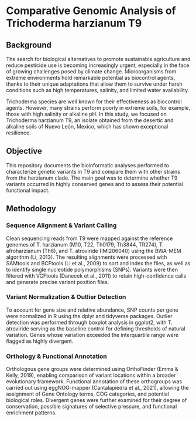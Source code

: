 # Comparative Genomic Analysis of Trichoderma harzianum T9

## Background

The search for biological alternatives to promote sustainable agriculture and reduce pesticide use is becoming increasingly urgent, especially in the face of growing challenges posed by climate change. Microorganisms from extreme environments hold remarkable potential as biocontrol agents, thanks to their unique adaptations that allow them to survive under harsh conditions such as high temperatures, salinity, and limited water availability.

Trichoderma species are well known for their effectiveness as biocontrol agents. However, many strains perform poorly in extreme soils, for example, those with high salinity or alkaline pH. In this study, we focused on Trichoderma harzianum T9, an isolate obtained from the desertic and alkaline soils of Nuevo León, Mexico, which has shown exceptional resilience.

## Objective

This repository documents the bioinformatic analyses performed to characterize genetic variants in T9 and compare them with other strains from the harzianum clade. The main goal was to determine whether T9 variants occurred in highly conserved genes and to assess their potential functional impact.

## Methodology

### Sequence Alignment & Variant Calling
Clean sequencing reads from T9 were mapped against the reference genomes of T. harzianum (M10, T22, Th0179, Th3844, TR274), T. afroharzianum (Th6), and T. atroviride (IMI206040) using the BWA-MEM algorithm (Li, 2013). The resulting alignments were processed with SAMtools and BCFtools (Li et al., 2009) to sort and index the files, as well as to identify single nucleotide polymorphisms (SNPs). Variants were then filtered with VCFtools (Danecek et al., 2011) to retain high-confidence calls and generate precise variant position files.

### Variant Normalization & Outlier Detection
To account for gene size and relative abundance, SNP counts per gene were normalized in R using the dplyr and tidyverse packages. Outlier detection was performed through boxplot analysis in ggplot2, with T. atroviride serving as the baseline control for defining thresholds of natural variation. Genes whose variation exceeded the interquartile range were flagged as highly divergent.

### Orthology & Functional Annotation
Orthologous gene groups were determined using OrthoFinder (Emms & Kelly, 2019), enabling comparison of variant locations within a broader evolutionary framework. Functional annotation of these orthogroups was carried out using eggNOG-mapper (Cantalapiedra et al., 2021), allowing the assignment of Gene Ontology terms, COG categories, and potential biological roles. Divergent genes were further examined for their degree of conservation, possible signatures of selective pressure, and functional enrichment patterns.
